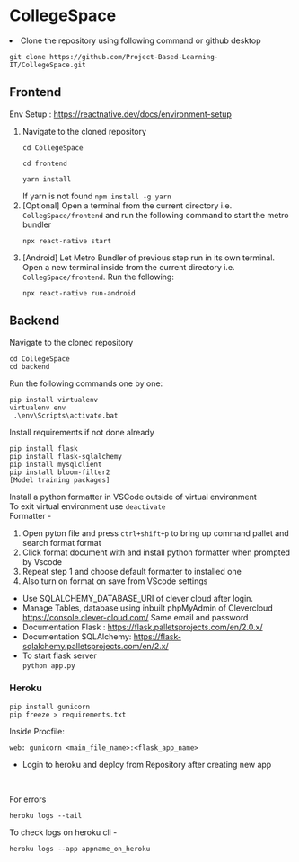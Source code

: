 

# CollegeSpace

<li>
Clone the repository using following command or github desktop
<p><code>git clone https://github.com/Project-Based-Learning-IT/CollegeSpace.git</code></p>
</li>

## Frontend

Env Setup : https://reactnative.dev/docs/environment-setup
<ol>
<li>
Navigate to the cloned repository
<p><code>cd CollegeSpace</code></p>
<p><code>cd frontend</code></p>
<p><code>yarn install</code></p>
If yarn is not found <code>npm install -g yarn</code>
</li>
<li>
[Optional]
Open a terminal from the current directory i.e. <code>CollegSpace/frontend</code> and run the following command to start the metro bundler
<p><code>npx react-native start</code></p>
</li>
<li>
[Android] Let Metro Bundler of previous step run in its own terminal. Open a new terminal inside from the current directory i.e. <code>CollegSpace/frontend</code>. Run the following:
<p><code>npx react-native run-android</code></p>
</li>
</ol>


## Backend

Navigate to the cloned repository

	cd CollegeSpace
	cd backend
Run the following commands one by one: 

    pip install virtualenv
	virtualenv env 
	 .\env\Scripts\activate.bat
Install requirements if not done already

    pip install flask
    pip install flask-sqlalchemy
    pip install mysqlclient
    pip install bloom-filter2
    [Model training packages]
 Install a python formatter in VSCode outside of virtual environment
 <br>
 To exit virtual environment use `deactivate`
 <br>
 Formatter - 
 1. Open pyton file and press `ctrl+shift+p` to bring up command pallet and search format format
 2. Click format document with and install python formatter when prompted by Vscode
 3. Repeat step 1 and choose default formatter to installed one
4.  Also turn on format on save from VScode settings

    
* Use SQLALCHEMY_DATABASE_URI of clever cloud after login.
* Manage Tables, database using inbuilt phpMyAdmin of Clevercloud
https://console.clever-cloud.com/
Same email and password
* Documentation Flask : https://flask.palletsprojects.com/en/2.0.x/
* Documentation SQLAlchemy: https://flask-sqlalchemy.palletsprojects.com/en/2.x/
* To start flask server <br>
`python app.py`

### Heroku

    pip install gunicorn
    pip freeze > requirements.txt
Inside Procfile:

    web: gunicorn <main_file_name>:<flask_app_name>

* Login to heroku and deploy from Repository after creating new app
<br>

For errors

    heroku logs --tail

To check logs on heroku cli - 

    heroku logs --app appname_on_heroku

